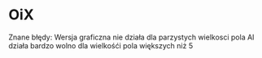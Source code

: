 # OiX
Znane błędy:
Wersja graficzna nie działa dla parzystych wielkosci pola
AI działa bardzo wolno dla wielkośći pola większych niż 5
